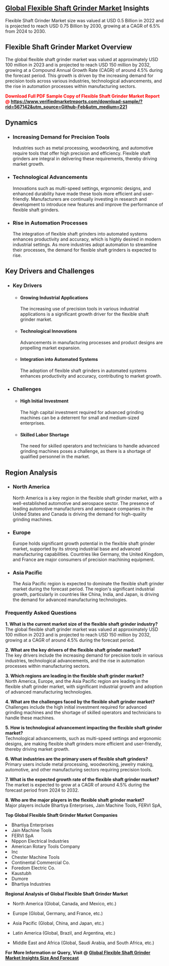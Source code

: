 <h2><a href="https://www.verifiedmarketreports.com/download-sample/?rid=567142&amp;utm_source=Github&amp;utm_medium=221" target="_blank">Global Flexible Shaft Grinder Market</a> Insights</h2><p>Flexible Shaft Grinder Market size was valued at USD 0.5 Billion in 2022 and is projected to reach USD 0.75 Billion by 2030, growing at a CAGR of 6.5% from 2024 to 2030.</p><p> <h2>Flexible Shaft Grinder Market Overview</h2> <p>The global flexible shaft grinder market was valued at approximately USD 100 million in 2023 and is projected to reach USD 150 million by 2032, growing at a Compound Annual Growth Rate (CAGR) of around 4.5% during the forecast period. This growth is driven by the increasing demand for precision tools across various industries, technological advancements, and the rise in automation processes within manufacturing sectors. </p> <p><strong><p><span class=""><span style="color: #ff0000;"><strong>Download Full PDF Sample Copy of Flexible Shaft Grinder Market Report</strong> @ </span><a href="https://www.verifiedmarketreports.com/download-sample/?rid=567142&amp;utm_source=Github-Feb&amp;utm_medium=221" target="_blank">https://www.verifiedmarketreports.com/download-sample/?rid=567142&amp;utm_source=Github-Feb&amp;utm_medium=221</a></span></p></strong></p> <h2>Dynamics</h2> <ul> <li><h3>Increasing Demand for Precision Tools</h3> <p>Industries such as metal processing, woodworking, and automotive require tools that offer high precision and efficiency. Flexible shaft grinders are integral in delivering these requirements, thereby driving market growth. </p> </li> <li><h3>Technological Advancements</h3> <p>Innovations such as multi-speed settings, ergonomic designs, and enhanced durability have made these tools more efficient and user-friendly. Manufacturers are continually investing in research and development to introduce new features and improve the performance of flexible shaft grinders. </p> </li> <li><h3>Rise in Automation Processes</h3> <p>The integration of flexible shaft grinders into automated systems enhances productivity and accuracy, which is highly desired in modern industrial settings. As more industries adopt automation to streamline their processes, the demand for flexible shaft grinders is expected to rise. </p> </li> </ul> <h2>Key Drivers and Challenges</h2> <ul> <li><h3>Key Drivers</h3> <ul> <li><h4>Growing Industrial Applications</h4> <p>The increasing use of precision tools in various industrial applications is a significant growth driver for the flexible shaft grinder market. </p> </li> <li><h4>Technological Innovations</h4> <p>Advancements in manufacturing processes and product designs are propelling market expansion. </p> </li> <li><h4>Integration into Automated Systems</h4> <p>The adoption of flexible shaft grinders in automated systems enhances productivity and accuracy, contributing to market growth. </p> </li> </ul> </li> <li><h3>Challenges</h3> <ul> <li><h4>High Initial Investment</h4> <p>The high capital investment required for advanced grinding machines can be a deterrent for small and medium-sized enterprises. </p> </li> <li><h4>Skilled Labor Shortage</h4> <p>The need for skilled operators and technicians to handle advanced grinding machines poses a challenge, as there is a shortage of qualified personnel in the market. </p> </li> </ul> </li> </ul> <h2>Region Analysis</h2> <ul> <li><h3>North America</h3> <p>North America is a key region in the flexible shaft grinder market, with a well-established automotive and aerospace sector. The presence of leading automotive manufacturers and aerospace companies in the United States and Canada is driving the demand for high-quality grinding machines. </p> </li> <li><h3>Europe</h3> <p>Europe holds significant growth potential in the flexible shaft grinder market, supported by its strong industrial base and advanced manufacturing capabilities. Countries like Germany, the United Kingdom, and France are major consumers of precision machining equipment. </p> </li> <li><h3>Asia Pacific</h3> <p>The Asia Pacific region is expected to dominate the flexible shaft grinder market during the forecast period. The region's significant industrial growth, particularly in countries like China, India, and Japan, is driving the demand for advanced manufacturing technologies. </p> </li> </ul> <h3>Frequently Asked Questions</h3> <p><strong>1. What is the current market size of the flexible shaft grinder industry?</strong><br> The global flexible shaft grinder market was valued at approximately USD 100 million in 2023 and is projected to reach USD 150 million by 2032, growing at a CAGR of around 4.5% during the forecast period. </p> <p><strong>2. What are the key drivers of the flexible shaft grinder market?</strong><br> The key drivers include the increasing demand for precision tools in various industries, technological advancements, and the rise in automation processes within manufacturing sectors. </p> <p><strong>3. Which regions are leading in the flexible shaft grinder market?</strong><br> North America, Europe, and the Asia Pacific region are leading in the flexible shaft grinder market, with significant industrial growth and adoption of advanced manufacturing technologies. </p> <p><strong>4. What are the challenges faced by the flexible shaft grinder market?</strong><br> Challenges include the high initial investment required for advanced grinding machines and the shortage of skilled operators and technicians to handle these machines. </p> <p><strong>5. How is technological advancement impacting the flexible shaft grinder market?</strong><br> Technological advancements, such as multi-speed settings and ergonomic designs, are making flexible shaft grinders more efficient and user-friendly, thereby driving market growth. </p> <p><strong>6. What industries are the primary users of flexible shaft grinders?</strong><br> Primary users include metal processing, woodworking, jewelry making, automotive, and other manufacturing sectors requiring precision tools. </p> <p><strong>7. What is the expected growth rate of the flexible shaft grinder market?</strong><br> The market is expected to grow at a CAGR of around 4.5% during the forecast period from 2024 to 2032. </p> <p><strong>8. Who are the major players in the flexible shaft grinder market?</strong><br> Major players include Bhartiya Enterprises, Jain Machine Tools, FERVI SpA,</p><p><strong>Top Global Flexible Shaft Grinder Market Companies</strong></p><div data-test-id=""><p><li>Bhartiya Enterprises</li><li> Jain Machine Tools</li><li> FERVI SpA</li><li> Nippon Electrical Industries</li><li> American Rotary Tools Company</li><li> Inc</li><li> Chester Machine Tools</li><li> Continental Commercial Co.</li><li> Foredom Electric Co.</li><li> Kaustubh</li><li> Dumore</li><li> Bhartiya Industries</li></p><div><strong>Regional Analysis of&nbsp;Global Flexible Shaft Grinder Market</strong></div><ul><li dir="ltr"><p dir="ltr">North America&nbsp;(Global, Canada, and Mexico, etc.)</p></li><li dir="ltr"><p dir="ltr">Europe (Global, Germany, and France, etc.)</p></li><li dir="ltr"><p dir="ltr">Asia Pacific&nbsp;(Global, China, and Japan, etc.)</p></li><li dir="ltr"><p dir="ltr">Latin America&nbsp;(Global, Brazil, and Argentina, etc.)</p></li><li dir="ltr">Middle East and Africa&nbsp;(Global, Saudi Arabia, and South Africa, etc.)</li></ul><p><strong>For More Information or Query, Visit @&nbsp;</strong><strong><a href="https://www.verifiedmarketreports.com/product/flexible-shaft-grinder-market/?utm_source=Github&amp;utm_medium=221" target="_blank">Global Flexible Shaft Grinder Market Insights Size And Forecast</a></strong></p></div>
